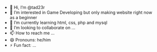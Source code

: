 - 👋 Hi, I’m @tad23r
- 👀 I’m interested in Game Developing but only making website right now as a beginner
- 🌱 I’m currently learning html, css, php and mysql
- 💞️ I’m looking to collaborate on ...
- 📫 How to reach me ...
- 😄 Pronouns: he/him
- ⚡ Fun fact: ...

<!---
tad23r/tad23r is a ✨ special ✨ repository because its `README.md` (this file) appears on your GitHub profile.
You can click the Preview link to take a look at your changes.
--->
